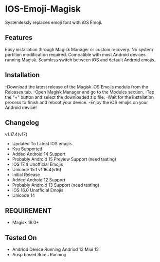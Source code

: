 # IOS-Emoji-Magisk
Systemlessly replaces emoji font with iOS Emoji.

## Features
Easy installation through Magisk Manager or custom recovery.
No system partition modification required.
Compatible with most Android devices running Magisk.
Seamless switch between iOS and default Android emojis.

## Installation
-Download the latest release of the Magisk iOS Emojis module from the Releases tab.
-Open Magisk Manager and go to the Modules section.
-Tap the "+" button and select the downloaded zip file.
-Wait for the installation process to finish and reboot your device.
-Enjoy the iOS emojis on your Android device!

## Changelog
v1.17.4(v17)
- Updated To Latest IOS emojis
- Ksu Supported
- Added Android 14 Support
- Probably Android 15 Preview Support (need testing)
- IOS 17.4 Unofficial Emojis
- Unicode 15.1
v1.16.4(v16)
- Initial Release
- Added Android 12 Support
- Probably Android 13 Support (need testing)
- IOS 16.0 Unofficial Emojis
- Unicode 14

## REQUIREMENT
- Magisk 18.0+

## Tested On
- Andriod Device Running Andriod 12 Miui 13
- Aosp based Roms Running 
